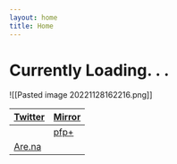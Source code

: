 ```yaml
---
layout: home
title: Home
---
```

# Currently Loading. . .

![[Pasted image 20221128162216.png]]


| [Twitter](https://twitter.com/xiaopilled)           | [Mirror](https://mirror.xyz/deng2.eth) |
| --------------------------------------------------- | -------------------------------------- |
|  | [pfp+](pfp-pl.us)                      |
|[Are.na](https://www.are.na/image-consultant/index)|                                        |